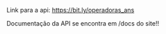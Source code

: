 
Link para a api: https://bit.ly/operadoras_ans

Documentação da API se encontra em /docs do site!!
